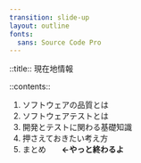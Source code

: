 ```yaml
---
transition: slide-up
layout: outline
fonts:
  sans: Source Code Pro
---
```


::title::
現在地情報

::contents::

1. <span class="opacity-30">ソフトウェアの品質とは</span>
2. <span class="opacity-30">ソフトウェアテストとは</span>
3. <span class="opacity-30">開発とテストに関わる基礎知識</span>
4. <span class="opacity-30">押さえておきたい考え方</span>
5. まとめ　　**←やっと終わるよ**
